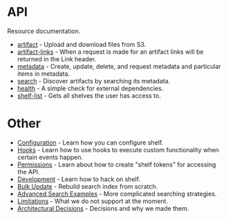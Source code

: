 API
===

Resource documentation.

* [artifact](api/artifact.md) - Upload and download files from S3.
* [artifact-links](api/artifact-links.md) - When a request is made for an artifact links will be returned in the Link header.
* [metadata](api/metadata.md) - Create, update, delete, and request metadata and particular items in metadata.
* [search](api/search.md) - Discover artifacts by searching its metadata.
* [health](api/health.md) - A simple check for external dependencies.
* [shelf-list](api/shelf-list.md) - Gets all shelves the user has access to.

Other
=====

* [Configuration](configuration.md) - Learn how you can configure shelf.
* [Hooks](hook.md) - Learn how to use hooks to execute custom functionality when certain events happen.
* [Permissions](permissions.md) - Learn about how to create "shelf tokens" for accessing the API.
* [Development](development/README.md) - Learn how to hack on shelf.
* [Bulk Update](bulk-update.md) - Rebuild search index from scratch.
* [Advanced Search Examples](api/advanced-search-examples.md) - More complicated searching strategies.
* [Limitations](limitations.md) - What we do not support at the moment.
* [Architectural Decisions](architectural-decisions.md) - Decisions and why we made them.
